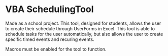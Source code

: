 # VBA SchedulingTool

Made as a school project. This tool, designed for students, allows the user to create their schedule through UserForms in Excel. This tool is able to schedule tasks for the user automatically, but also allows the user to create specific timed events and recuring events.

Macros must be enabled for the tool to function. 
